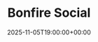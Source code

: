 ---
title: "Bonfire Social"
date: 2025-11-05T19:00:00+00:00
end_date: 2025-11-05T23:00:00+00:00
lng: "-1.1976613633106923"
lat: "52.940099926531374"
--- 